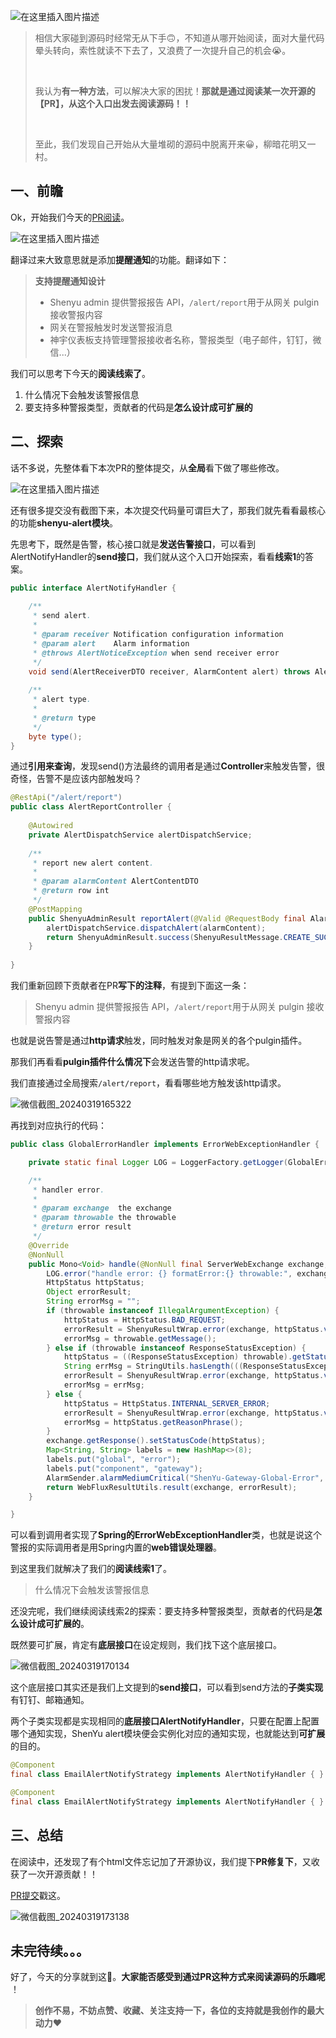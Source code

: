 ![在这里插入图片描述](https://img-blog.csdnimg.cn/direct/e2addc19617d47e79f46bec0aef6ff72.png#pic_center)

> 相信大家碰到源码时经常无从下手🙃，不知道从哪开始阅读，面对大量代码晕头转向，索性就读不下去了，又浪费了一次提升自己的机会😭。
>
> <br/>
>
> 我认为**有一种方法**，可以解决大家的困扰！**那就是通过阅读某一次开源的【PR】，从这个入口出发去阅读源码！！**
>
> <br/>
>
> 至此，我们发现自己开始从大量堆砌的源码中脱离开来😀，柳暗花明又一村。

## 一、前瞻

Ok，开始我们今天的[PR阅读](https://github.com/apache/shenyu/pull/4782)。

![在这里插入图片描述](https://img-blog.csdnimg.cn/direct/d42e82b540364164be4009489b6076e6.png#pic_center)

翻译过来大致意思就是添加**提醒通知**的功能。翻译如下：

> **支持提醒通知设计**
>
> - Shenyu admin 提供警报报告 API，`/alert/report`用于从网关 pulgin 接收警报内容
> - 网关在警报触发时发送警报消息
> - 神宇仪表板支持管理警报接收者名称，警报类型（电子邮件，钉钉，微信...）

我们可以思考下今天的**阅读线索了**。

1. 什么情况下会触发该警报信息
2. 要支持多种警报类型，贡献者的代码是**怎么设计成可扩展的**

## 二、探索

话不多说，先整体看下本次PR的整体提交，从**全局**看下做了哪些修改。

![在这里插入图片描述](https://img-blog.csdnimg.cn/direct/bc2988b0971241d198e5249d415f9e61.png#pic_center)

还有很多提交没有截图下来，本次提交代码量可谓巨大了，那我们就先看看最核心的功能**shenyu-alert模块**。

先思考下，既然是告警，核心接口就是**发送告警接口**，可以看到AlertNotifyHandler的**send接口**，我们就从这个入口开始探索，看看**线索1**的答案。

```java
public interface AlertNotifyHandler {
    
    /**
     * send alert.
     *
     * @param receiver Notification configuration information
     * @param alert    Alarm information
     * @throws AlertNoticeException when send receiver error
     */
    void send(AlertReceiverDTO receiver, AlarmContent alert) throws AlertNoticeException;
    
    /**
     * alert type.
     *
     * @return type
     */
    byte type();
}
```

通过**引用来查询**，发现send()方法最终的调用者是通过**Controller**来触发告警，很奇怪，告警不是应该内部触发吗？

```java
@RestApi("/alert/report")
public class AlertReportController {
    
    @Autowired
    private AlertDispatchService alertDispatchService;
    
    /**
     * report new alert content.
     *
     * @param alarmContent AlertContentDTO
     * @return row int
     */
    @PostMapping
    public ShenyuAdminResult reportAlert(@Valid @RequestBody final AlarmContent alarmContent) {
        alertDispatchService.dispatchAlert(alarmContent);
        return ShenyuAdminResult.success(ShenyuResultMessage.CREATE_SUCCESS);
    }
    
}
```

我们重新回顾下贡献者在PR**写下的注释**，有提到下面这一条：

> Shenyu admin 提供警报报告 API，`/alert/report`用于从网关 pulgin 接收警报内容

也就是说告警是通过**http请求**触发，同时触发对象是网关的各个pulgin插件。

那我们再看看**pulgin插件什么情况下**会发送告警的http请求呢。

我们直接通过全局搜索`/alert/report`，看看哪些地方触发该http请求。

![微信截图_20240319165322](D:\code\z-mine\my_blog\2024.3.19\微信截图_20240319165322.png)

再找到对应执行的代码：

```java
public class GlobalErrorHandler implements ErrorWebExceptionHandler {

    private static final Logger LOG = LoggerFactory.getLogger(GlobalErrorHandler.class);

    /**
     * handler error.
     *
     * @param exchange  the exchange
     * @param throwable the throwable
     * @return error result
     */
    @Override
    @NonNull
    public Mono<Void> handle(@NonNull final ServerWebExchange exchange, @NonNull final Throwable throwable) {
        LOG.error("handle error: {} formatError:{} throwable:", exchange.getLogPrefix(), formatError(throwable, exchange.getRequest()), throwable);
        HttpStatus httpStatus;
        Object errorResult;
        String errorMsg = "";
        if (throwable instanceof IllegalArgumentException) {
            httpStatus = HttpStatus.BAD_REQUEST;
            errorResult = ShenyuResultWrap.error(exchange, httpStatus.value(), throwable.getMessage(), null);
            errorMsg = throwable.getMessage();
        } else if (throwable instanceof ResponseStatusException) {
            httpStatus = ((ResponseStatusException) throwable).getStatus();
            String errMsg = StringUtils.hasLength(((ResponseStatusException) throwable).getReason()) ? ((ResponseStatusException) throwable).getReason() : httpStatus.getReasonPhrase();
            errorResult = ShenyuResultWrap.error(exchange, httpStatus.value(), errMsg, null);
            errorMsg = errMsg;
        } else {
            httpStatus = HttpStatus.INTERNAL_SERVER_ERROR;
            errorResult = ShenyuResultWrap.error(exchange, httpStatus.value(), httpStatus.getReasonPhrase(), null);
            errorMsg = httpStatus.getReasonPhrase();
        }
        exchange.getResponse().setStatusCode(httpStatus);
        Map<String, String> labels = new HashMap<>(8);
        labels.put("global", "error");
        labels.put("component", "gateway");
        AlarmSender.alarmMediumCritical("ShenYu-Gateway-Global-Error", errorMsg, labels);
        return WebFluxResultUtils.result(exchange, errorResult);
    }

}
```

可以看到调用者实现了**Spring的ErrorWebExceptionHandler**类，也就是说这个警报的实际调用者是用Spring内置的**web错误处理器**。

到这里我们就解决了我们的**阅读线索1**了。

> 什么情况下会触发该警报信息

还没完呢，我们继续阅读线索2的探索：要支持多种警报类型，贡献者的代码是**怎么设计成可扩展的**。

既然要可扩展，肯定有**底层接口**在设定规则，我们找下这个底层接口。

![微信截图_20240319170134](D:\code\z-mine\my_blog\2024.3.19\微信截图_20240319170134.png)

这个底层接口其实还是我们上文提到的**send接口**，可以看到send方法的**子类实现**有钉钉、邮箱通知。

两个子类实现都是实现相同的**底层接口AlertNotifyHandler**，只要在配置上配置哪个通知实现，ShenYu alert模块便会实例化对应的通知实现，也就能达到**可扩展**的目的。

```java
@Component
final class EmailAlertNotifyStrategy implements AlertNotifyHandler { }
```

```java
@Component
final class EmailAlertNotifyStrategy implements AlertNotifyHandler { }
```

## 三、总结

在阅读中，还发现了有个html文件忘记加了开源协议，我们提下**PR修复下**，又收获了一次开源贡献！！

[PR提交](https://github.com/apache/shenyu/pull/5503)戳这。

![微信截图_20240319173138](D:\code\z-mine\my_blog\2024.3.19\微信截图_20240319173138.png)

## 未完待续。。。

好了，今天的分享就到这🤔。**大家能否感受到通过PR这种方式来阅读源码的乐趣呢** ！

> **创作不易，不妨点赞、收藏、关注支持一下，各位的支持就是我创作的最大动力**❤️